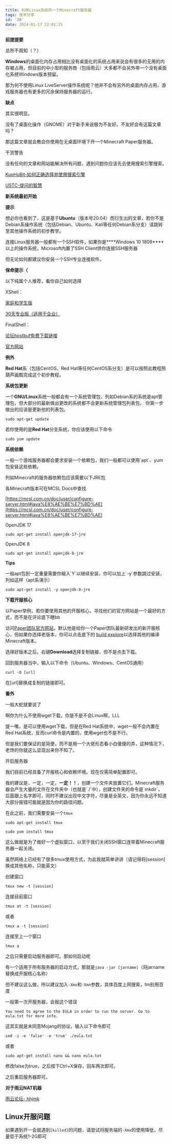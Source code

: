 ```yaml
---
title: 利用Linux系统开一个Minecraft服务器
tags: 技术分享
id: '30'
date: 2024-01-17 22:01:25
---
```


**前提提要**

总所不周知（？）

**Windows**的桌面化内存占用相比没有桌面化的系统占用来说会有很多的无用的内存被占用，但目前的中小型的服务商（包括雨云）大多都不会另外带一个没有桌面化系统Windows版本预留。

那为何不使用Linux LiveServer操作系统呢？他并不会有另外的桌面内存占用，游戏服务器也有更多的冗余保持服务器的运行。

**缺点**

其实很明显。

没有了桌面化操作（GNOME）对于新手来说极为不友好。不友好会有这篇文章吗？

那这篇文章就会教会你使用在无桌面环境下开一个Minecraft Paper服务器。

干货警告

没有任何的文章和网站能解决所有问题，遇到问题你应该先去使用搜索引擎搜索。

[KuoHuBit-如何正确选择并使用搜索引擎](https://bot.khbit.cn/question/how-to-search.html)

[USTC-提问的智慧](https://lug.ustc.edu.cn/wiki/doc/smart-questions/)

**新系统最初开始**

**提示**

想必你也看到了，这是基于**Ubuntu**（版本号20.04）而衍生出的文章，若你不是Debian系操作系统（包括Debian、Ubuntu、Kali等任何Debian系分支）请跳转至其他操作系统的初步教学。

连接Linux服务器一般都有一个SSH软件，如果你是**\*\*Windows 10 1809\*\***以上的操作系统，Microsoft内置了SSH Client供你连接SSH服务器

但无论如何都建议你安装一个SSH专业连接软件。

**保命提示（**

以下纯属个人推荐，看你自己如何选择

XShell：

[家庭和学生版](https://www.xshell.com/zh/free-for-home-school/)

[30天专业版（适用于企业）](https://www.xshell.com/zh/xshell-download/)

FinalShell：

[论坛hostbuf免费下载链接](https://www.hostbuf.com/t/988.html)

[官方网站](https://www.finalshell.org/)

**例外**

**Red Hat**系（包括CentOS、Red Hat等任何CentOS系分支）是可以按照此教程照葫芦画瓢完成这个初步教程。

**系统包更新**

一个**GNU/Linux**系统一般都会有一个系统管理包，列如Debian系的系统是apt管理包，但大部分的最新做出更改的系统都不会更新系统管理包列表包， 你第一步做出的应该是更新他的列表包。

`sudo apt-get update`

若你使用的是**Red Hat**分支系统，你应该使用以下命令

`sudo yum update`

**系统依赖**

一般一个游戏服务器都会要求安装一个依赖包，我们一般都可以使用\`apt\`、yum包安装这些依赖。

列如Minecraft的服务器依赖包应该需要以下JRE包

各Minecraft版本可在MCSL Docs中查找

[https://mcsl.com.cn/doc/user/configure-server.html#java%E8%AE%BE%E7%BD%AE](https://mcsl.com.cn/doc/user/configure-server.html#java%E8%AE%BE%E7%BD%AE)

OpenJDK 17

```
sudo apt-get install openjdk-17-jre
```

OpenJDK 8

```
sudo apt-get install openjdk-8-jre
```

**Tips**

一般apt包到一定重量需要你输入\`Y\`以继续安装，你可以加上\`-y\`参数跳过安装，列如这样（apt系演示）

```
sudo apt-get install -y openjdk-8-jre
```

**下载开服核心**

以Paper举例，若你要使用其他的开服核心，寻找他们的官方网站是一个最好的方式，而不是在评论底下瞎bb

访问[Paper团队官方网站](https://papermc.io/)，默认他是给你一个Paper团队最新研发出的新开服核心，但如果你选择老版本，你可以点击底下的 [build explore](https://papermc.io/downloads/all)以选择其他的编译Minecraft版本。

选择好版本之后，右键**Download**选择复制链接，但不是点击下载。

回到服务器当中，输入以下命令（Ubuntu、Windows、CentOS通用）

```
curl -O [url]
```

在\[url\]替换成复制的链接即可。

**番外**

一般大蛇就要说了

啊你为什么不使用wget下载，你是不是不会Linux啊，LLL

提一嘴，是可以使用wget下载，但是在Red Hat系统中，wget一般不会内置在Red Hat系统，反而curl命令是内置的，使用wget也不是不行。

但是我们要保证的是简便，而不是用一个大佬形态看小白傻傻的弄，这种情况下，老馋的你就这么显现出来你不知了。

开启服务器

我们目前已经具备了开服核心和依赖环境。现在仅需简单配置即可。

我的建议是，一定，一定，**一定！！**，创建一个文件夹放置它们。Minecraft服务器会产生大量的文件在文件夹中（也就是\`./\`中），创建文件夹的命令是\`mkdir\`，后面跟上名字即可，同时不建议出现中文字符，尽量是全英文，因为你永远不知道大部分报错可能就是因为你的路径问题。

在此之前，我们需要安装一个`tmux`

```
sudo apt-get install tmux
```

```
sudo yum install tmux
```

这么做就是为了做好一个虚拟窗口，以至于我们关闭SSH窗口连带着Minecraft服务器一起关闭。

虽然网络上已经有了很多tmux使用方式，为此我就简单讲讲（请记得将\[session\]换成其他名称，只能英文）

创建窗口

```
tmux new -t [session]
```

连接目前窗口

```
tmux at -t [session]
```

或者

```
tmux a -t [session]
```

连接至上一个窗口

```
tmux a
```

之后只需要启动服务器即可。那如何启动呢

有一个适用于所有服务器的启动方式，那就是`java -jar [jarname]`（将jarname替换成开服核心名称）

但不建议这么做，所以建议加入`-Xmx`和`-Xmn`参数，具体百度上网搜索，tm别用百度

一般第一次开服务器，会报这个错误

`You need to agree to the EULA in order to run the server. Go to eula.txt for more info.`

这其实就是未同意Mojang的协议，输入以下命令即可

```
sed -i -e 'false' -e 'true' ./eula.txt
```

或者

```
sudo apt-get install nano && nano eula.txt
```

修改false为true，之后按下Ctrl+X保存，回车两次即可。

之后重启服务器即可。

**对于雨云NAT机器**

[雨云论坛- hhjmk](https://forum.rainyun.com/t/topic/5595)

## Linux开服问题

如果遇到开一会就遇到`[killed]`的问题，请尝试将服务端的`-Xmx`的使用降低，尽量低于系统1-2G即可